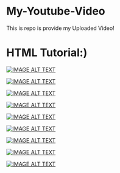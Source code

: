 # My-Youtube-Video
This is repo is provide my Uploaded Video!

# HTML Tutorial:)

[![IMAGE ALT TEXT](https://i.ytimg.com/vi/Mi7HsnXFeYU/hqdefault.jpg?sqp=-oaymwEcCPYBEIoBSFXyq4qpAw4IARUAAIhCGAFwAcABBg==&rs=AOn4CLADEYIthWcUAONnH4tIPhwKqjhhxA)](http://www.youtube.com/watch?v=YOUTUBE_VIDEO_ID_HERE "Video Title")


[![IMAGE ALT TEXT](https://i.ytimg.com/vi/07yn_Qo9pfo/hqdefault.jpg?sqp=-oaymwEcCPYBEIoBSFXyq4qpAw4IARUAAIhCGAFwAcABBg==&rs=AOn4CLAA4_IXYmgvBsGWZqXpPMt5qvo9vQ)](http://www.youtube.com/watch?v=YOUTUBE_VIDEO_ID_HERE "Video Title")


[![IMAGE ALT TEXT](https://i.ytimg.com/vi/GVX0_e9mhTM/hqdefault.jpg?sqp=-oaymwEcCPYBEIoBSFXyq4qpAw4IARUAAIhCGAFwAcABBg==&rs=AOn4CLBAQg5xNkvMeTzT7igOWLxnPp0ZYw)](http://www.youtube.com/watch?v=YOUTUBE_VIDEO_ID_HERE "Video Title")


[![IMAGE ALT TEXT](https://i.ytimg.com/vi/T4-2zN6lpCU/hqdefault.jpg?sqp=-oaymwEcCPYBEIoBSFXyq4qpAw4IARUAAIhCGAFwAcABBg==&rs=AOn4CLBf7-dhnOktdSyT99mITJUijrr2og)](http://www.youtube.com/watch?v=YOUTUBE_VIDEO_ID_HERE "Video Title")


[![IMAGE ALT TEXT](https://i.ytimg.com/vi/SCtiCKGM94A/hqdefault.jpg?sqp=-oaymwEcCPYBEIoBSFXyq4qpAw4IARUAAIhCGAFwAcABBg==&rs=AOn4CLANrWYdH7DxA9d1ivUikcbZSS0TTw)](http://www.youtube.com/watch?v=YOUTUBE_VIDEO_ID_HERE "Video Title")


[![IMAGE ALT TEXT](https://i.ytimg.com/vi/cq0TOoM499E/hqdefault.jpg?sqp=-oaymwEcCPYBEIoBSFXyq4qpAw4IARUAAIhCGAFwAcABBg==&rs=AOn4CLBZtLqiIe5KUl4g8niPeQL1clOSUQ)](http://www.youtube.com/watch?v=YOUTUBE_VIDEO_ID_HERE "Video Title")


[![IMAGE ALT TEXT](https://i.ytimg.com/vi/o7kjUwZgElg/hqdefault.jpg?sqp=-oaymwEcCPYBEIoBSFXyq4qpAw4IARUAAIhCGAFwAcABBg==&rs=AOn4CLBRibO29vHXjfW9ZASjfgzwxNhC5g)](http://www.youtube.com/watch?v=YOUTUBE_VIDEO_ID_HERE "Video Title")


[![IMAGE ALT TEXT](https://i.ytimg.com/vi/nONe9TbPBKA/hqdefault.jpg?sqp=-oaymwEcCPYBEIoBSFXyq4qpAw4IARUAAIhCGAFwAcABBg==&rs=AOn4CLBicZiu5pnrAy1gpS8g-V7YHDsCSw)](http://www.youtube.com/watch?v=YOUTUBE_VIDEO_ID_HERE "Video Title")


[![IMAGE ALT TEXT](https://i.ytimg.com/vi/8eaninFK8fs/hqdefault.jpg?sqp=-oaymwEcCPYBEIoBSFXyq4qpAw4IARUAAIhCGAFwAcABBg==&rs=AOn4CLDJjvlUl87nLYt8S1DEpokEn0icbQ)](http://www.youtube.com/watch?v=YOUTUBE_VIDEO_ID_HERE "Video Title")

